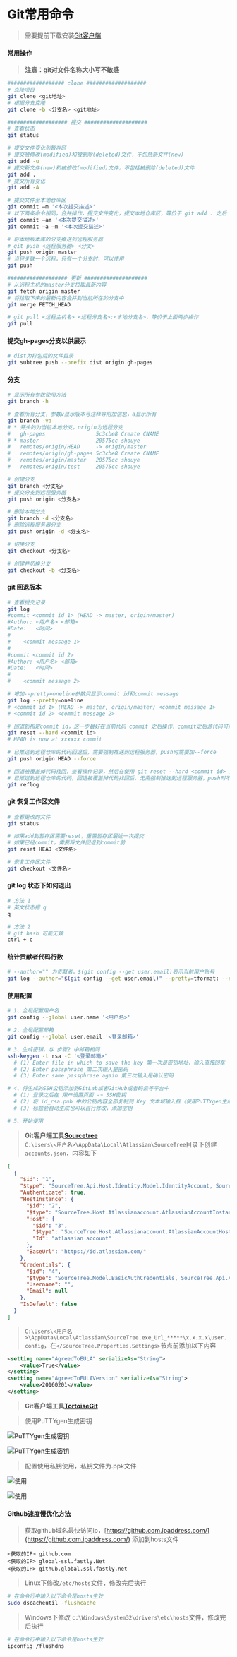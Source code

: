 # Git常用命令

> 需要提前下载安装[Git客户端](https://git-scm.com/)  

#### 常用操作

> **注意：git对文件名称大小写不敏感**  

```bash
################## clone ###################
# 克隆项目
git clone <git地址>
# 根据分支克隆
git clone -b <分支名> <git地址>

################### 提交 ####################
# 查看状态
git status

# 提交文件变化到暂存区
# 提交被修改(modified)和被删除(deleted)文件，不包括新文件(new)
git add -u
# 提交新文件(new)和被修改(modified)文件，不包括被删除(deleted)文件
git add .
# 提交所有变化
git add -A

# 提交文件至本地仓库区
git commit –m '<本次提交描述>'
# 以下两条命令相同，合并操作，提交文件变化，提交本地仓库区，等价于 git add . 之后 git commit –m '<本次提交描述>'
git commit –am '<本次提交描述>'
git commit –a –m '<本次提交描述>'

# 将本地版本库的分支推送到远程服务器
# git push <远程服务器> <分支>
git push origin master
# 当只关联一个远程，只有一个分支时，可以使用
git push

################### 更新 ####################
# 从远程主机的master分支拉取最新内容 
git fetch origin master
# 将拉取下来的最新内容合并到当前所在的分支中
git merge FETCH_HEAD

# git pull <远程主机名> <远程分支名>:<本地分支名>，等价于上面两步操作
git pull
```

#### 提交gh-pages分支以供展示

```bash
# dist为打包后的文件目录
git subtree push --prefix dist origin gh-pages
```

#### 分支

```bash
# 显示所有参数使用方法
git branch -h

# 查看所有分支，参数v显示版本号注释等附加信息，a显示所有
git branch -va
# * 开头的为当前本地分支，origin为远程分支
#   gh-pages                5c3cbe8 Create CNAME
# * master                  20575cc shouye
#   remotes/origin/HEAD     -> origin/master
#   remotes/origin/gh-pages 5c3cbe8 Create CNAME
#   remotes/origin/master   20575cc shouye
#   remotes/origin/test     20575cc shouye

# 创建分支
git branch <分支名>
# 提交分支到远程服务器
git push origin <分支名>

# 删除本地分支
git branch -d <分支名>
# 删除远程服务器分支
git push origin -d <分支名>

# 切换分支
git checkout <分支名>

# 创建并切换分支
git checkout -b <分支名>
```

#### git 回退版本

```bash
# 查看提交记录
git log
#commit <commit id 1> (HEAD -> master, origin/master)
#Author: <用户名> <邮箱>
#Date:   <时间>
#
#    <commit message 1>
#
#commit <commit id 2>
#Author: <用户名> <邮箱>
#Date:   <时间>
#
#    <commit message 2>

# 增加--pretty=oneline参数只显示commit id和commit message
git log --pretty=oneline
# <commit id 1> (HEAD -> master, origin/master) <commit message 1>
# <commit id 2> <commit message 2>

# 回退到指定commit id，这一步最好在当前代码 commit 之后操作，commit之后源代码可找回
git reset --hard <commit id>
# HEAD is now at xxxxxx commit

# 已推送到远程仓库的代码回退后，需要强制推送到远程服务器，push时需要加--force
git push origin HEAD --force

# 回退被覆盖掉代码找回，查看操作记录，然后在使用 git reset --hard <commit id> 找回
# 已推送到远程仓库的代码，回退被覆盖掉代码找回后，无需强制推送到远程服务器，push时不用加--force
git reflog
```

#### git 恢复工作区文件

```bash
# 查看更改的文件
git status

# 如果add到暂存区需要reset，重置暂存区最近一次提交
# 如果已经commit，需要将文件回退到commit前
git reset HEAD <文件名>

# 恢复工作区文件
git checkout <文件名>
```

#### git log 状态下如何退出

```bash
# 方法 1
# 英文状态摁 q
q

# 方法 2
# git bash 可能无效
ctrl + c
```

#### 统计贡献者代码行数

```bash
# --author="" 为贡献者，$(git config --get user.email)表示当前用户账号
git log --author="$(git config --get user.email)" --pretty=tformat: --numstat | gawk '{ add += $1; subs += $2; loc += $1 - $2 } END { printf "增加的行数:%s 删除的行数:%s 总行数: %s\n", add, subs, loc }'
```

#### 使用配置

```bash
# 1、全局配置用户名
git config --global user.name '<用户名>'

# 2、全局配置邮箱
git config --global user.email '<登录邮箱>'

# 3、生成密钥，与 步骤2 中邮箱相同
ssh-keygen -t rsa -C '<登录邮箱>'
  # (1) Enter file in which to save the key 第一次是密钥地址，输入直接回车
  # (2) Enter passphrase 第二次输入是密码
  # (3) Enter same passphrase again 第三次输入是确认密码

# 4、将生成的SSH公钥添加到GitLab或者GitHub或者码云等平台中
  # (1) 登录之后在 用户设置页面 -> SSH密钥
  # (2) 将 id_rsa.pub 中的公钥内容全部复制到 Key 文本域输入框（使用PuTTYgen生成私钥也添加到此处，PuTTYgen使用下面有介绍）
  # (3) 标题会自动生成也可以自行修改，添加密钥

# 5、开始使用
```

> **Git客户端工具[Sourcetree](https://www.sourcetreeapp.com/)**  
> ```C:\Users\<用户名>\AppData\Local\Atlassian\SourceTree```目录下创建```accounts.json```，内容如下  

```json
[
  {
    "$id": "1",
    "$type": "SourceTree.Api.Host.Identity.Model.IdentityAccount, SourceTree.Api.Host.Identity",
    "Authenticate": true,
    "HostInstance": {
      "$id": "2",
      "$type": "SourceTree.Host.Atlassianaccount.AtlassianAccountInstance, SourceTree.Host.AtlassianAccount",
      "Host": {
        "$id": "3",
        "$type": "SourceTree.Host.Atlassianaccount.AtlassianAccountHost, SourceTree.Host.AtlassianAccount",
        "Id": "atlassian account"
      },
      "BaseUrl": "https://id.atlassian.com/"
    },
    "Credentials": {
      "$id": "4",
      "$type": "SourceTree.Model.BasicAuthCredentials, SourceTree.Api.Account",
      "Username": "",
      "Email": null
    },
    "IsDefault": false
  }
]
```

> ```C:\Users\<用户名>\AppData\Local\Atlassian\SourceTree.exe_Url_*****\x.x.x.x\user.config```，在```</SourceTree.Properties.Settings>```节点前添加以下内容  

```xml
<setting name="AgreedToEULA" serializeAs="String">
    <value>True</value>
</setting>
<setting name="AgreedToEULAVersion" serializeAs="String">
    <value>20160201</value>
</setting>
```

> **Git客户端工具[TortoiseGit](https://tortoisegit.org/)**  

> 使用PuTTYgen生成密钥  

![PuTTYgen生成密钥](../assets/git-svn-1.png)

![PuTTYgen生成密钥](../assets/git-svn-2.png)

> 配置使用私钥使用，私钥文件为.ppk文件  

![使用](../assets/git-svn-3.png)

![使用](../assets/git-svn-4.png)

#### Github速度慢优化方法

> 获取github域名最快访问ip，[https://github.com.ipaddress.com/](https://github.com.ipaddress.com/) 添加到hosts文件  

```
<获取的IP> github.com
<获取的IP> global-ssl.fastly.Net
<获取的IP> github.global.ssl.fastly.net
```

> Linux下修改```/etc/hosts```文件，修改完后执行  

```bash
# 在命令行中输入以下命令是hosts生效
sudo dscacheutil -flushcache
```

> Windows下修改 ```c:\Windows\System32\drivers\etc\hosts```文件，修改完后执行  

```bash
# 在命令行中输入以下命令是hosts生效
ipconfig /flushdns
```
